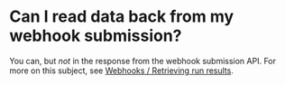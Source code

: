 # Can I read data back from my webhook submission?

You can, but _not_ in the response from the webhook submission API. For more on this subject, see [Webhooks / Retrieving run results](../platform/webhooks.md#retrieving-run-results).  


